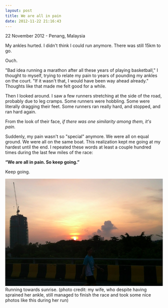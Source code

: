 ```yaml
---
layout: post
title: We are all in pain
date: 2012-11-22 21:16:43
---
```

<p class="meta">22 November 2012 - Penang, Malaysia</p>

My ankles hurted. I didn't think I could run anymore. There was still 15km to go. 

Ouch. 

"Bad idea running a marathon after all these years of playing basketball," I thought to myself, trying to relate my pain to years of pounding my ankles on the court. "If it wasn't that, I would have been way ahead already." Thoughts like that made me felt good for a while. 

Then I looked around. I saw a few runners stretching at the side of the road, probably due to leg cramps. Some runners were hobbling. Some were literally dragging their feet. Some runners ran really hard, and stopped, and ran hard again.

From the look of their face, <em>if there was one similarity among them, it's pain.</em>

Suddenly, my pain wasn't so "special" anymore. We were all on equal ground. We were all on the same boat. This realization kept me going at my hardest until the end. I repeated these words at least a couple hundred times during the last few miles of the race:

<strong>“We are all in pain. So keep going.”</strong>

Keep going.

![Sunrise run](/images/sunset.png) <span class="caption">Running towards sunrise. (photo credit: my wife, who despite having sprained her ankle, still managed to finish the race and took some nice photos like this during her run)</span>
